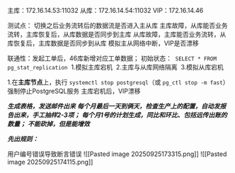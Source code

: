 主库：172.16.14.53:11032
从库：172.16.14.54:11032
VIP：172.16.14.46


测试点：
切换之后业务流转后的数据流是否进入主从库
主库故障，从库能否业务流转，主库恢复后，从库数据是否同步到主库
从库故障，主库能否业务流转，从库恢复后，主库数据是否同步到从库
模拟主从网络中断，VIP是否漂移


联通性：发起工单后，46库新增对应工单数据；
初始状态：
 `SELECT * FROM pg_stat_replication`
 1.模拟主库宕机
 2.主库与从库网络隔离
 3.模拟从库宕机


1.在​**​主库节点​**​上，执行 `systemctl stop postgresql`（或 `pg_ctl stop -m fast`）强制停止PostgreSQL服务
主库宕机后，VIP漂移

***生成表格，发送邮件出来***
***每个月最后一天到俩天，检查生产上的配置，自动发报告出来，手工抽样2-3项；***
***每个月1号的计划生成，同比和环比、包括远传出账的数量；***
***不能砍掉，但是能增效***

***先出规则：***


用户编号错误导致断言错误
![[Pasted image 20250925173315.png]]
![[Pasted image 20250925174115.png]]



